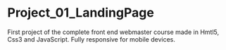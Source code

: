 # Project_01_LandingPage
First project of the complete front end webmaster course made in Hmtl5, Css3 and JavaScript. Fully responsive for mobile devices.
